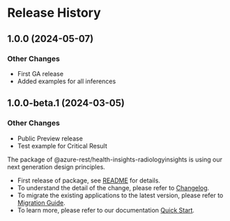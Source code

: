 # Release History

## 1.0.0 (2024-05-07)
### Other Changes
 - First GA release
 - Added examples for all inferences

## 1.0.0-beta.1 (2024-03-05)
### Other Changes
- Public Preview release
- Test example for Critical Result

The package of @azure-rest/health-insights-radiologyinsights is using our next generation design principles.
- First release of package, see [README](https://github.com/Azure/azure-sdk-for-js/tree/main/sdk/healthinsights/health-insights-radiologyinsights-rest/README.md) for details.
- To understand the detail of the change, please refer to [Changelog](https://aka.ms/js-track2-changelog).
- To migrate the existing applications to the latest version, please refer to [Migration Guide](https://aka.ms/js-track2-migration-guide).
- To learn more, please refer to our documentation [Quick Start](https://aka.ms/azsdk/js/mgmt/quickstart ).
